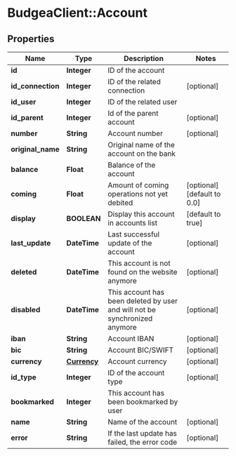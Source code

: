 # BudgeaClient::Account

## Properties
Name | Type | Description | Notes
------------ | ------------- | ------------- | -------------
**id** | **Integer** | ID of the account | 
**id_connection** | **Integer** | ID of the related connection | [optional] 
**id_user** | **Integer** | ID of the related user | 
**id_parent** | **Integer** | Id of the parent account | [optional] 
**number** | **String** | Account number | [optional] 
**original_name** | **String** | Original name of the account on the bank | 
**balance** | **Float** | Balance of the account | 
**coming** | **Float** | Amount of coming operations not yet debited | [optional] [default to 0.0]
**display** | **BOOLEAN** | Display this account in accounts list | [default to true]
**last_update** | **DateTime** | Last successful update of the account | [optional] 
**deleted** | **DateTime** | This account is not found on the website anymore | [optional] 
**disabled** | **DateTime** | This account has been deleted by user and will not be synchronized anymore | [optional] 
**iban** | **String** | Account IBAN | [optional] 
**bic** | **String** | Account BIC/SWIFT | [optional] 
**currency** | [**Currency**](Currency.md) | Account currency | [optional] 
**id_type** | **Integer** | ID of the account type | [optional] 
**bookmarked** | **Integer** | This account has been bookmarked by user | 
**name** | **String** | Name of the account | [optional] 
**error** | **String** | If the last update has failed, the error code | [optional] 


